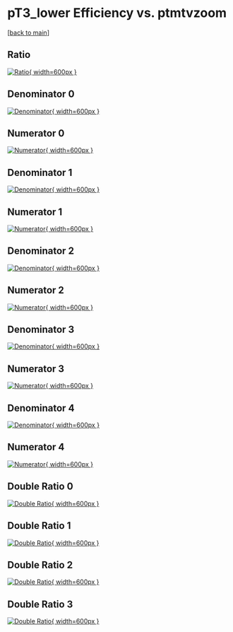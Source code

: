 # pT3_lower Efficiency vs. ptmtvzoom

[[back to main](./)]



## Ratio

[![Ratio](../mtv/var/pT3_lower_vtr_11_1_eff_ptmtvzoom.png){ width=600px }](../mtv/var/pT3_lower_vtr_11_1_eff_ptmtvzoom.pdf)

## Denominator 0

[![Denominator](../mtv/den/pT3_lower_vtr_11_1_eff_ptmtvzoom_den0.png){ width=600px }](../mtv/den/pT3_lower_vtr_11_1_eff_ptmtvzoom_den0.pdf)

## Numerator 0

[![Numerator](../mtv/num/pT3_lower_vtr_11_1_eff_ptmtvzoom_num0.png){ width=600px }](../mtv/num/pT3_lower_vtr_11_1_eff_ptmtvzoom_num0.pdf)

## Denominator 1

[![Denominator](../mtv/den/pT3_lower_vtr_11_1_eff_ptmtvzoom_den1.png){ width=600px }](../mtv/den/pT3_lower_vtr_11_1_eff_ptmtvzoom_den1.pdf)

## Numerator 1

[![Numerator](../mtv/num/pT3_lower_vtr_11_1_eff_ptmtvzoom_num1.png){ width=600px }](../mtv/num/pT3_lower_vtr_11_1_eff_ptmtvzoom_num1.pdf)

## Denominator 2

[![Denominator](../mtv/den/pT3_lower_vtr_11_1_eff_ptmtvzoom_den2.png){ width=600px }](../mtv/den/pT3_lower_vtr_11_1_eff_ptmtvzoom_den2.pdf)

## Numerator 2

[![Numerator](../mtv/num/pT3_lower_vtr_11_1_eff_ptmtvzoom_num2.png){ width=600px }](../mtv/num/pT3_lower_vtr_11_1_eff_ptmtvzoom_num2.pdf)

## Denominator 3

[![Denominator](../mtv/den/pT3_lower_vtr_11_1_eff_ptmtvzoom_den3.png){ width=600px }](../mtv/den/pT3_lower_vtr_11_1_eff_ptmtvzoom_den3.pdf)

## Numerator 3

[![Numerator](../mtv/num/pT3_lower_vtr_11_1_eff_ptmtvzoom_num3.png){ width=600px }](../mtv/num/pT3_lower_vtr_11_1_eff_ptmtvzoom_num3.pdf)

## Denominator 4

[![Denominator](../mtv/den/pT3_lower_vtr_11_1_eff_ptmtvzoom_den4.png){ width=600px }](../mtv/den/pT3_lower_vtr_11_1_eff_ptmtvzoom_den4.pdf)

## Numerator 4

[![Numerator](../mtv/num/pT3_lower_vtr_11_1_eff_ptmtvzoom_num4.png){ width=600px }](../mtv/num/pT3_lower_vtr_11_1_eff_ptmtvzoom_num4.pdf)

## Double Ratio 0

[![Double Ratio](../mtv/ratio/pT3_lower_vtr_11_1_eff_ptmtvzoom_ratio0.png){ width=600px }](../mtv/ratio/pT3_lower_vtr_11_1_eff_ptmtvzoom_ratio0.pdf)

## Double Ratio 1

[![Double Ratio](../mtv/ratio/pT3_lower_vtr_11_1_eff_ptmtvzoom_ratio1.png){ width=600px }](../mtv/ratio/pT3_lower_vtr_11_1_eff_ptmtvzoom_ratio1.pdf)

## Double Ratio 2

[![Double Ratio](../mtv/ratio/pT3_lower_vtr_11_1_eff_ptmtvzoom_ratio2.png){ width=600px }](../mtv/ratio/pT3_lower_vtr_11_1_eff_ptmtvzoom_ratio2.pdf)

## Double Ratio 3

[![Double Ratio](../mtv/ratio/pT3_lower_vtr_11_1_eff_ptmtvzoom_ratio3.png){ width=600px }](../mtv/ratio/pT3_lower_vtr_11_1_eff_ptmtvzoom_ratio3.pdf)

